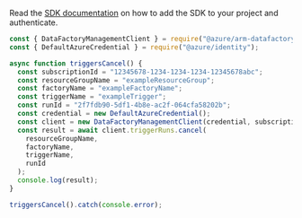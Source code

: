 Read the [SDK documentation](https://github.com/Azure/azure-sdk-for-js/blob/%40azure%2Farm-datafactory_10.3.0/sdk/datafactory/arm-datafactory/README.md) on how to add the SDK to your project and authenticate.

```javascript
const { DataFactoryManagementClient } = require("@azure/arm-datafactory");
const { DefaultAzureCredential } = require("@azure/identity");

async function triggersCancel() {
  const subscriptionId = "12345678-1234-1234-1234-12345678abc";
  const resourceGroupName = "exampleResourceGroup";
  const factoryName = "exampleFactoryName";
  const triggerName = "exampleTrigger";
  const runId = "2f7fdb90-5df1-4b8e-ac2f-064cfa58202b";
  const credential = new DefaultAzureCredential();
  const client = new DataFactoryManagementClient(credential, subscriptionId);
  const result = await client.triggerRuns.cancel(
    resourceGroupName,
    factoryName,
    triggerName,
    runId
  );
  console.log(result);
}

triggersCancel().catch(console.error);
```
